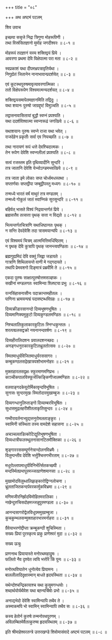 +++
title = "०८"

+++
अथ अष्टमं पटलम्   
  
  
शिव उवाच   
  
  
इच्छया ससृजे निद्रा त्रिगुणा मोहरूपिणी ।  
तथा विस्रंसितज्ञानो मुमोह जगदीश्वरः ॥ ८-१ ॥  
  
मोहरूपं तदज्ञानं यस्य शक्तिद्वयं प्रिये ।  
आवरणा प्रथमा देवि विक्षेपात्मा परा मता ॥ ८-२ ॥  
  
स्वप्रकाशं यथा दीपमभ्रपत्रावृतिर्यथा ।  
निगुह्येतं जितानेन नानाभावान्प्रदर्शयेत् ॥ ८-३ ॥  
  
एवं कूटस्थपुरुषमावृत्यावरणात्मिका ।  
ततो विक्षेपरूपेण विश्वमात्मन्यदर्शयत् ॥ ८-४ ॥  
  
शक्तिद्वयसमापेतमज्ञानमिति तद्विदुः ।  
यथा शयानः पुरुषो जाग्रद्दृष्टं विमुञ्चति ॥ ८-५ ॥  
  
तद्वासनावासितायां बुद्धौ स्वप्नं प्रपश्यति ।  
यथा ददर्शविश्वात्मा स्वप्नारूढं जगत्प्रिये ॥ ८-६ ॥  
  
यथाशयानः पुरुषः स्वप्ने राजा यथा भवेत् ।  
राजदेहेन प्रकृतीः सर्वा एव नियच्छति ॥ ८-७ ॥  
  
तथा नारायणं रूपं धत्ते देवश्चिदात्मकः ।  
तेन रूपेण देवेशि स्वप्नलीलां प्रपश्यति ॥ ८-८ ॥  
  
सत्वं रजस्तम इति पृथिव्यादीनि सुन्दरि ।  
तत्र जातानि देवेशि येभ्योऽण्डमभवत्प्रिये ॥ ८-९ ॥  
  
तत्र जाता इमे लोकाः सप्त चोर्ध्वमधस्तथा ।  
सप्तार्णवाः सप्तद्वीपा जम्बूद्वीपस्तु मध्यगः ॥ ८-१० ॥  
  
तन्मध्ये भारतं वर्षं माथुरं तत्र मण्डलम् ।  
तन्मध्ये गोकुलं जातं स्वाप्निकं सुरसुन्दरि ॥ ८-११ ॥  
  
बहिर्वत् भासते विश्वं निद्रयान्तर्गतं प्रिये ।  
ब्रह्मसत्तैव तत्सत्ता पृथक् सत्ता न विद्यते ॥ ८-१२ ॥  
  
भित्यन्तर्गतचित्राणि यथाधिष्ठानतः पृथक् ।  
न सन्ति देवदेवेशि तदा त्रासमयान्यपि ॥ ८-१३ ॥  
  
एवं विश्वमयं चित्रम् आत्मभित्तिमधिंष्ठितम् ।  
न पृथक् देवि कुत्रापि पृथक् जानन्त्यपण्डिताः ॥ ८-१४ ॥  
  
ब्रह्मगुह्यमिदं देवि वक्तुं जिह्वा जडायते ।  
गात्राणि शिथिलायन्ते वाणी मे गद्गदायते ।  
तथापि प्रेमवशगो दिङ्मात्रं प्रब्रवीमि ते ॥ ८-१५ ॥  
  
एकदा पुरुषः साक्षात्पुरुषोत्तमसञ्ज्ञकः ।  
सखीनां मण्डलगतः स्वामिन्या श्लिष्टया प्रभुः ॥ ८-१६ ॥  
  
रत्नसिंहासनासीनः पदाक्रान्तमहीतलः ।  
पाणिना भ्रामयन्पद्मं पदावष्टब्धविग्रहः ॥ ८-१७ ॥  
  
दिव्यक्रीडारसानन्दो दिव्यभूषणभूषितः ।  
दिव्यमाणिक्यमुकुटो दिव्यकुण्डलमण्डितः ॥ ८-१८ ॥  
  
निश्चलालिकुलाकारकुटिलः स्निग्धकुन्तलः ।  
शरत्पद्मलसद्वक्रो नयनानन्दवर्षणः ॥ ८-१९ ॥  
  
दिव्यहीरालिदशनः प्रवालदशनच्छदः ।  
अनङ्गधनुराकारकुटिलभ्रूलतोत्सवः ॥ ८-२० ॥  
  
स्मितमाधुर्यविजितमाधुर्यरससागरः ।  
कम्बुकण्ठलसद्रेखात्रयशोभामनोहरः ॥ ८-२१ ॥  
  
मुक्ताहारलसद्वक्षः स्फुरमाणमणिप्रभः ।  
काञ्चीकपालविस्फूर्जत्किङ्किणीजालमण्डितः ॥ ८-२२ ॥  
  
वलयाङ्गदकेयूरोर्मिकावृन्दविभूषितः ।  
सुनासः सुन्दरमुखः स्मितोदारमुखाम्बुजः ॥ ८-२३ ॥  
  
दिव्यगन्धानुलिप्ताङ्गो दिव्याम्बरविभूषितः ।  
सुधासमुद्रलहरीशीतलाकृतिसुन्दरः ॥ ८-२४ ॥  
  
गम्भीरावर्तनाभ्युद्यत्तनुरोमलताङ्कुरः ।  
स्वामिनी संस्थिता तस्य वामदेशे सहासना ॥ ८-२५ ॥  
  
अचञ्चलतडित्कोटिद्युतिभूषणभूषिता ।  
दिव्यधात्रीफलस्थूलनासानटितमौक्तिका ॥ ८-२६ ॥  
  
शृङ्गाररससम्पूर्णनेत्रान्दोलनविभ्रमैः ।  
विलुम्पन्तीव देवेशि भर्त्तुश्चित्तगभीरताम् ॥ ८-२७ ॥  
  
मधुरोल्लापमाधुर्यविनिर्भर्त्सितकच्छपी ।  
मन्दर्स्मितप्रभापूरमज्जत्प्राणेशमानसा ॥ ८-२८ ॥  
  
मुखामोदविलुब्धालिझङ्कारोद्विग्नलोचना ।  
भ्रूलताजितकन्दर्पवरकार्मुकविभ्रमा ॥ ८-२९ ॥  
  
मणिमजीरनिर्ह्रादविमोहितमरालिका ।  
नखेन्दुरुचिसदोहमज्जन्नूपुरमण्डला ॥ ८-३० ॥  
  
आनन्दसागरोद्वेलविधूपममुखाम्बुजा ।  
कुचकुम्भलसन्मुक्ताहारभारमनोहरा ॥ ८-३१ ॥  
  
ग्रैवेयाभरणोद्दीप्ता क्रम्बुकण्ठी शुचिस्मिता ।  
सख्यः प्रियां पुरस्कृत्य प्राहुः प्राणेश्वरं मुदा ॥ ८-३२ ॥  
  
  
सख्य ऊचुः   
  
  
प्राणनाथ प्रियायास्ते मनोरथमहाद्रुमः ।  
फलितो नैव दृश्येत त्वयि भर्त्तरि किं पुनः ॥ ८-३३ ॥  
  
मनोरथविघातेन धुनोत्येव प्रियामनः ।  
बाललीलादिदृक्षास्मान् बाधते हृदयस्थिता ॥ ८-३४ ॥  
  
यथेन्दोश्चन्द्रिकायाश्च यथा कुसुमगन्धयोः ।  
शब्दार्थयोर्यथैवेश यथा बह्न्यर्चिषोः प्रभो ॥ ८-३५ ॥  
  
अनाद्यभेदो देवेशि स्वामिन्यापि तथैव ते ।  
अस्माकमपि भो स्वामिन् स्वामिन्यापि तथैव सः ॥ ८-३६ ॥  
  
कस्य हेतोर्न कुरुषे तन्मनोरथपूरणम् ।  
अविलम्बितमेवैतत्कुरुष्व हृदयस्थितम् ॥ ८-३७ ॥  
  
  
इति श्रीमाहेश्वरतन्त्रे उत्तरखण्डे शिवोमासंवादे अष्टमं पटलम् ॥ ८-८ ॥  
  
  
  
  
